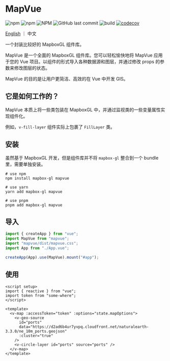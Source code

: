 # MapVue

![npm](https://img.shields.io/npm/v/mapvue)
![npm](https://img.shields.io/npm/dw/mapvue)
![NPM](https://img.shields.io/npm/l/mapvue)
![GitHub last commit](https://img.shields.io/github/last-commit/timeroute/mapvue)
![build](https://github.com/timeroute/mapvue/actions/workflows/test.yml/badge.svg)
[![codecov](https://codecov.io/gh/timeroute/mapvue/branch/main/graph/badge.svg?token=2CRUPW2YCN)](https://codecov.io/gh/timeroute/mapvue)

[English](./README.md) ｜ 中文

一个封装比较好的 MapboxGL 组件库。

MapVue 是一个全面的 MapboxGL 组件库。您可以轻松愉快地将 MapVue 应用于您的 Vue 项目。以组件的形式导入各种数据源和图层，并通过修改 props 的参数来修改图层的状态。

MapVue 的目的是让用户更简洁、高效的在 Vue 中开发 GIS。

## 它是如何工作的？

MapVue 本质上将一些类包装在 MapboxGL 中，并通过监视类的一些变量属性实现组件化。

例如，`v-fill-layer` 组件实际上包裹了 `FillLayer` 类。

## 安装

虽然基于 MapboxGL 开发，但是组件库并不将 `mapbox-gl` 整合到一个 bundle 里，需要单独安装。

```shell
# use npm
npm install mapbox-gl mapvue

# use yarn
yarn add mapbox-gl mapvue

# use pnpm
pnpm add mapbox-gl mapvue
```

## 导入

```ts
import { createApp } from "vue";
import MapVue from "mapvue";
import "mapvue/dist/mapvue.css";
import App from "./App.vue";

createApp(App).use(MapVue).mount("#app");
```

## 使用

```vue
<script setup>
import { reactive } from "vue";
import token from "some-where";
</script>

<template>
  <v-map :accessToken="token" :options="state.mapOptions">
    <v-geo-source
      id="ports"
      data="https://d2ad6b4ur7yvpq.cloudfront.net/naturalearth-3.3.0/ne_10m_ports.geojson"
      :cluster="true"
    />
    <v-circle-layer id="ports" source="ports" />
  </v-map>
</template>
```
